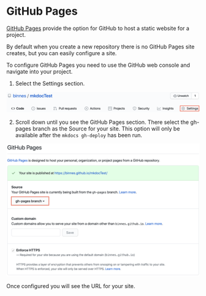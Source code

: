 # GitHub Pages

[GitHub Pages](https://help.github.com/en/github/working-with-github-pages) provide the option for GitHub to host a static website for a project.

By default when you create a new repository there is no GitHub Pages site creates, but you can easily configure a site.

To configure GitHub Pages you need to use the GitHub web console and navigate into your project.

1. Select the Settings section.

![Settings](images/settings.png)

2. Scroll down until you see the GitHub Pages section.  There select the gh-pages branch as the Source for your site.  This option will only be available after the ```mkdocs gh-deploy``` has been run.

![gh-pages](images/gh-pages.png)

Once configured you will see the URL for your site.